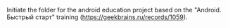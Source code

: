 Initiate the folder for the android education project based on the "Android. Быстрый старт" training (https://geekbrains.ru/records/1059).